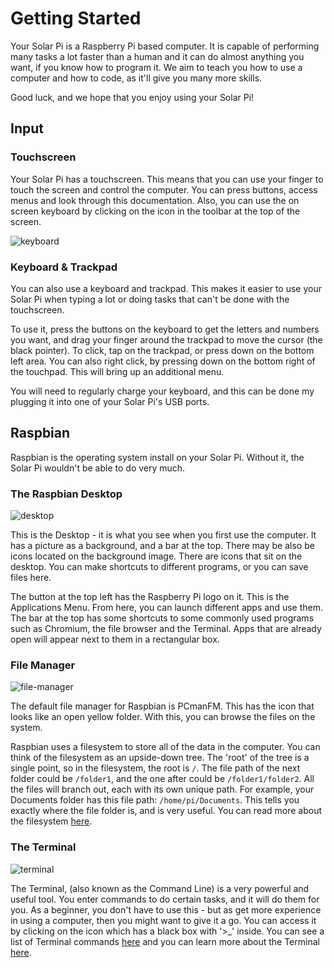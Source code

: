 # Getting Started

Your Solar Pi is a Raspberry Pi based computer. It is capable of performing many tasks a lot faster than a human and it can do almost anything you want, if you know how to program it. We aim to teach you how to use a computer and how to code, as it'll give you many more skills.

Good luck, and we hope that you enjoy using your Solar Pi!

## Input
### Touchscreen

Your Solar Pi has a touchscreen. This means that you can use your finger to touch the screen and control the computer. You can press buttons, access menus and look through this documentation. Also, you can use the on screen keyboard by clicking on the icon in the toolbar at the top of the screen.

![keyboard](/img/keyboard-icon.png)
### Keyboard & Trackpad
You can also use a keyboard and trackpad. This makes it easier to use your Solar Pi when typing a lot or doing tasks that can't be done with the touchscreen.

To use it, press the buttons on the keyboard to get the letters and numbers you want, and drag your finger around the trackpad to move the cursor (the black pointer). To click, tap on the trackpad, or press down on the bottom left area. You can also right click, by pressing down on the bottom right of the touchpad. This will bring up an additional menu.

You will need to regularly charge your keyboard, and this can be done my plugging it into one of your Solar Pi's USB ports.

## Raspbian

Raspbian is the operating system install on your Solar Pi. Without it, the Solar Pi wouldn't be able to do very much.

### The Raspbian Desktop
![desktop](/img/desktop.png)

This is the Desktop - it is what you see when you first use the computer. It has a picture as a background, and a bar at the top. There may be also be icons located on the background image.
There are icons that sit on the desktop. You can make shortcuts to different programs, or you can save files here.

The button at the top left has the Raspberry Pi logo on it. This is the Applications Menu. From here, you can launch different apps and use them.
The bar at the top has some shortcuts to some commonly used programs such as Chromium, the file browser and the Terminal. Apps that are already open will appear next to them in a rectangular box.

### File Manager
![file-manager](/img/pcmanfm.png)

The default file manager for Raspbian is PCmanFM. This has the icon that looks like an open yellow folder. With this, you can browse the files on the system.

Raspbian uses a filesystem to store all of the data in the computer. You can think of the filesystem as an upside-down tree. The 'root' of the tree is a single point, so in the filesystem, the root is `/`. The file path of the next folder could be `/folder1`, and the one after could be `/folder1/folder2`.
All the files will branch out, each with its own unique path. For example, your Documents folder has this file path: `/home/pi/Documents`. This tells you exactly where the file folder is, and is very useful. You can read more about the filesystem [here](http://localhost:83/linux/filesystem/README/index.html).

### The Terminal
![terminal](/img/terminal.png)

The Terminal, (also known as the Command Line) is a very powerful and useful tool. You enter commands to do certain tasks, and it will do them for you. As a beginner, you don't have to use this - but as get more experience in using a computer, then you might want to give it a go. You can access it by clicking on the icon which has a black box with '>_' inside.
You can see a list of Terminal commands [here](Advanced-Things/commands.md) and you can learn more about the Terminal [here](Advanced-Things/terminal.md).